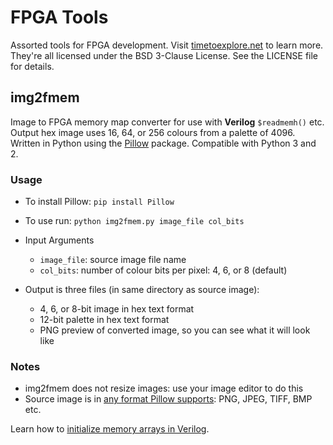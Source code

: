 # FPGA Tools
Assorted tools for FPGA development. Visit [timetoexplore.net](http://timetoexplore.net) to learn more.
They're all licensed under the BSD 3-Clause License. See the LICENSE file for details.

## img2fmem
Image to FPGA memory map converter for use with **Verilog** `$readmemh()` etc.
Output hex image uses 16, 64, or 256 colours from a palette of 4096.
Written in Python using the [Pillow](https://pillow.readthedocs.io) package. Compatible with Python 3 and 2.

### Usage
* To install Pillow: `pip install Pillow`
* To use run: `python img2fmem.py image_file col_bits`

* Input Arguments
	- `image_file`: source image file name
	- `col_bits`: number of colour bits per pixel: 4, 6, or 8 (default)
* Output is three files (in same directory as source image):
	- 4, 6, or 8-bit image in hex text format
	- 12-bit palette in hex text format
	- PNG preview of converted image, so you can see what it will look like

### Notes
* img2fmem does not resize images: use your image editor to do this
* Source image is in [any format Pillow supports](http://pillow.readthedocs.io/en/latest/handbook/image-file-formats.html): PNG, JPEG, TIFF, BMP etc.

Learn how to [initialize memory arrays in Verilog](https://timetoexplore.net/blog/initialize-memory-in-verilog).
